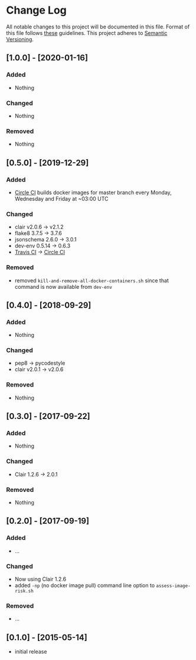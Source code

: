 # Change Log

All notable changes to this project will be documented in this file.
Format of this file follows [these](http://keepachangelog.com/) guidelines.
This project adheres to [Semantic Versioning](http://semver.org/).

## [1.0.0] - [2020-01-16]

### Added

* Nothing

### Changed

* Nothing

### Removed

* Nothing

## [0.5.0] - [2019-12-29]

### Added

- [Circle CI](https://circleci.com/) builds docker images for master branch
every Monday, Wednesday and Friday at ~03:00 UTC

### Changed

- clair v2.0.6 -> v2.1.2
- flake8 3.7.5 -> 3.7.6
- jsonschema 2.6.0 -> 3.0.1
- dev-env 0.5.14 -> 0.6.3
- [Travis CI](https://travis-ci.org/) -> [Circle CI](https://circleci.com/)

### Removed

- removed ```kill-and-remove-all-docker-containers.sh``` since that command is now available from ```dev-env```

## [0.4.0] - [2018-09-29]

### Added

- Nothing

### Changed

- pep8 -> pycodestyle
- clair v2.0.1 -> v2.0.6

### Removed

- Nothing

## [0.3.0] - [2017-09-22]

### Added

- Nothing

### Changed

- Clair 1.2.6 -> 2.0.1

### Removed

- Nothing

## [0.2.0] - [2017-09-19]

### Added

- ...

### Changed

- Now using Clair 1.2.6
- added ```-np``` (no docker image pull) command line option to ```assess-image-risk.sh```

### Removed

- ...

## [0.1.0] - [2015-05-14]

- initial release
